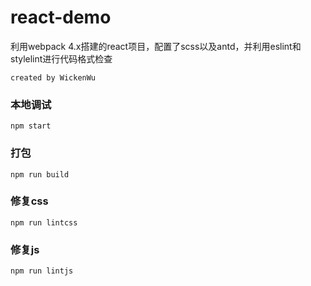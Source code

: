 # react-demo
利用webpack 4.x搭建的react项目，配置了scss以及antd，并利用eslint和stylelint进行代码格式检查

`created by WickenWu`

### 本地调试
`npm start`

### 打包
`npm run build`

### 修复css
`npm run lintcss`

### 修复js
`npm run lintjs`
